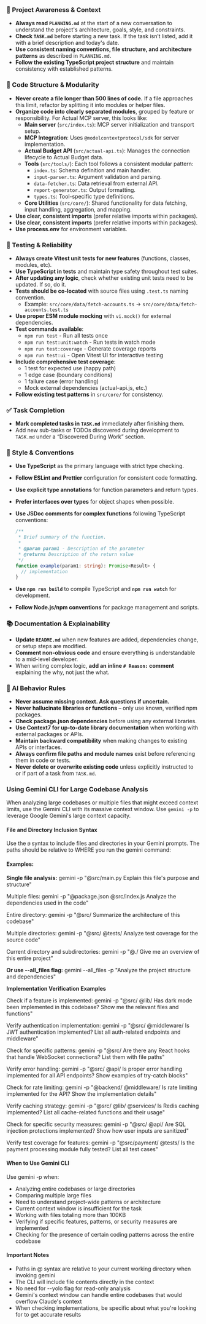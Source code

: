 ### 🔄 Project Awareness & Context

- **Always read `PLANNING.md`** at the start of a new conversation to understand the project's architecture, goals, style, and constraints.
- **Check `TASK.md`** before starting a new task. If the task isn’t listed, add it with a brief description and today's date.
- **Use consistent naming conventions, file structure, and architecture patterns** as described in `PLANNING.md`.
- **Follow the existing TypeScript project structure** and maintain consistency with established patterns.

### 🧱 Code Structure & Modularity

- **Never create a file longer than 500 lines of code.** If a file approaches this limit, refactor by splitting it into modules or helper files.
- **Organize code into clearly separated modules**, grouped by feature or responsibility.
  For Actual MCP server, this looks like:
  - **Main server** (`src/index.ts`): MCP server initialization and transport setup.
  - **MCP Integration**: Uses `@modelcontextprotocol/sdk` for server implementation.
  - **Actual Budget API** (`src/actual-api.ts`): Manages the connection lifecycle to Actual Budget data.
  - **Tools** (`src/tools/`): Each tool follows a consistent modular pattern:
    - `index.ts`: Schema definition and main handler.
    - `input-parser.ts`: Argument validation and parsing.
    - `data-fetcher.ts`: Data retrieval from external API.
    - `report-generator.ts`: Output formatting.
    - `types.ts`: Tool-specific type definitions.
  - **Core Utilities** (`src/core/`): Shared functionality for data fetching, input handling, aggregation, and mapping.
- **Use clear, consistent imports** (prefer relative imports within packages).
- **Use clear, consistent imports** (prefer relative imports within packages).
- **Use process.env** for environment variables.

### 🧪 Testing & Reliability

- **Always create Vitest unit tests for new features** (functions, classes, modules, etc).
- **Use TypeScript in tests** and maintain type safety throughout test suites.
- **After updating any logic**, check whether existing unit tests need to be updated. If so, do it.
- **Tests should be co-located** with source files using `.test.ts` naming convention.
  - Example: `src/core/data/fetch-accounts.ts` → `src/core/data/fetch-accounts.test.ts`
- **Use proper ESM module mocking** with `vi.mock()` for external dependencies.
- **Test commands available**:
  - `npm run test` - Run all tests once
  - `npm run test:unit:watch` - Run tests in watch mode
  - `npm run test:coverage` - Generate coverage reports
  - `npm run test:ui` - Open Vitest UI for interactive testing
- **Include comprehensive test coverage**:
  - 1 test for expected use (happy path)
  - 1 edge case (boundary conditions)
  - 1 failure case (error handling)
  - Mock external dependencies (actual-api.js, etc.)
- **Follow existing test patterns** in `src/core/` for consistency.

### ✅ Task Completion

- **Mark completed tasks in `TASK.md`** immediately after finishing them.
- Add new sub-tasks or TODOs discovered during development to `TASK.md` under a “Discovered During Work” section.

### 📎 Style & Conventions

- **Use TypeScript** as the primary language with strict type checking.
- **Follow ESLint and Prettier** configuration for consistent code formatting.
- **Use explicit type annotations** for function parameters and return types.
- **Prefer interfaces over types** for object shapes when possible.
- **Use JSDoc comments for complex functions** following TypeScript conventions:

  ```typescript
  /**
   * Brief summary of the function.
   *
   * @param param1 - Description of the parameter
   * @returns Description of the return value
   */
  function example(param1: string): Promise<Result> {
    // implementation
  }
  ```

- **Use `npm run build`** to compile TypeScript and **`npm run watch`** for development.
- **Follow Node.js/npm conventions** for package management and scripts.

### 📚 Documentation & Explainability

- **Update `README.md`** when new features are added, dependencies change, or setup steps are modified.
- **Comment non-obvious code** and ensure everything is understandable to a mid-level developer.
- When writing complex logic, **add an inline `# Reason:` comment** explaining the why, not just the what.

### 🧠 AI Behavior Rules

- **Never assume missing context. Ask questions if uncertain.**
- **Never hallucinate libraries or functions** – only use known, verified npm packages.
- **Check package.json dependencies** before using any external libraries.
- **Use Context7 for up-to-date library documentation** when working with external packages or APIs.
- **Maintain backward compatibility** when making changes to existing APIs or interfaces.
- **Always confirm file paths and module names** exist before referencing them in code or tests.
- **Never delete or overwrite existing code** unless explicitly instructed to or if part of a task from `TASK.md`.

### Using Gemini CLI for Large Codebase Analysis

When analyzing large codebases or multiple files that might exceed context limits, use the Gemini CLI with its massive
context window. Use `gemini -p` to leverage Google Gemini's large context capacity.

#### File and Directory Inclusion Syntax

Use the `@` syntax to include files and directories in your Gemini prompts. The paths should be relative to WHERE you run the
gemini command:

#### Examples:

**Single file analysis:**
gemini -p "@src/main.py Explain this file's purpose and structure"

Multiple files:
gemini -p "@package.json @src/index.js Analyze the dependencies used in the code"

Entire directory:
gemini -p "@src/ Summarize the architecture of this codebase"

Multiple directories:
gemini -p "@src/ @tests/ Analyze test coverage for the source code"

Current directory and subdirectories:
gemini -p "@./ Give me an overview of this entire project"

**Or use --all_files flag:**
gemini --all_files -p "Analyze the project structure and dependencies"

**Implementation Verification Examples**

Check if a feature is implemented:
gemini -p "@src/ @lib/ Has dark mode been implemented in this codebase? Show me the relevant files and functions"

Verify authentication implementation:
gemini -p "@src/ @middleware/ Is JWT authentication implemented? List all auth-related endpoints and middleware"

Check for specific patterns:
gemini -p "@src/ Are there any React hooks that handle WebSocket connections? List them with file paths"

Verify error handling:
gemini -p "@src/ @api/ Is proper error handling implemented for all API endpoints? Show examples of try-catch blocks"

Check for rate limiting:
gemini -p "@backend/ @middleware/ Is rate limiting implemented for the API? Show the implementation details"

Verify caching strategy:
gemini -p "@src/ @lib/ @services/ Is Redis caching implemented? List all cache-related functions and their usage"

Check for specific security measures:
gemini -p "@src/ @api/ Are SQL injection protections implemented? Show how user inputs are sanitized"

Verify test coverage for features:
gemini -p "@src/payment/ @tests/ Is the payment processing module fully tested? List all test cases"

#### When to Use Gemini CLI

Use gemini -p when:

- Analyzing entire codebases or large directories
- Comparing multiple large files
- Need to understand project-wide patterns or architecture
- Current context window is insufficient for the task
- Working with files totaling more than 100KB
- Verifying if specific features, patterns, or security measures are implemented
- Checking for the presence of certain coding patterns across the entire codebase

#### Important Notes

- Paths in @ syntax are relative to your current working directory when invoking gemini
- The CLI will include file contents directly in the context
- No need for --yolo flag for read-only analysis
- Gemini's context window can handle entire codebases that would overflow Claude's context
- When checking implementations, be specific about what you're looking for to get accurate results
